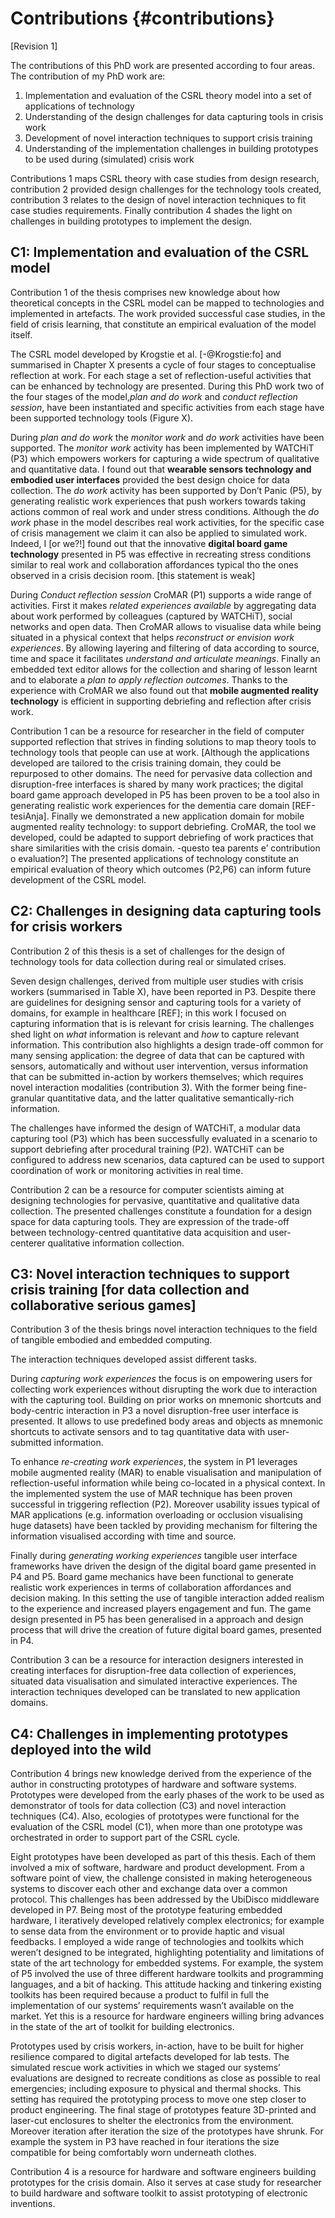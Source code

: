 
# Contributions {#contributions}

[Revision 1]

The contributions of this PhD work are presented according to four areas. The contribution of my PhD work are:

1. Implementation and evaluation of the CSRL theory model into a set of applications of technology
2. Understanding of the design challenges for data capturing tools in crisis work
3. Development of novel interaction techniques to support crisis training
4. Understanding of the implementation challenges in building prototypes to be used during (simulated) crisis work

Contributions 1 maps CSRL theory with case studies from design research, contribution 2 provided design challenges for the technology tools created, contribution 3 relates to the design of novel interaction techniques to fit case studies requirements. Finally contribution 4 shades the light on challenges in building prototypes to implement the design.

## C1: Implementation and evaluation of the CSRL model 

Contribution 1 of the thesis comprises new knowledge about how theoretical concepts in the CSRL model can be mapped to technologies and implemented in artefacts. The work provided successful case studies, in the field of crisis learning, that constitute an empirical evaluation of the model itself.

The CSRL model developed by Krogstie et al. [-@Krogstie:fo] and summarised in Chapter X presents a cycle of four stages to conceptualise reflection at work. For each stage a set of reflection-useful activities that can be enhanced by technology are presented. During this PhD work two of the four stages of the model,*plan and do work* and *conduct reflection session*, have been instantiated and specific activities from each stage have been supported technology tools (Figure X). 

During *plan and do work* the *monitor work* and *do work* activities have been supported. The *monitor work* activity has been implemented by WATCHiT (P3) which empowers workers for capturing a wide spectrum of qualitative and quantitative data. I found out that **wearable sensors technology and embodied user interfaces** provided the best design choice for data collection. The *do work* activity has been supported by Don’t Panic (P5), by generating realistic work experiences that push workers towards taking actions common of real work and under stress conditions. Although the *do work* phase in the model describes real work activities, for the specific case of crisis management we claim it can also be applied to simulated work. Indeed, I [or we?!] found out that the innovative **digital board game technology** presented in P5 was effective in recreating stress conditions similar to real work and collaboration affordances typical tho the ones observed in a crisis decision room. [this statement is weak]

During *Conduct reflection session* CroMAR (P1) supports a wide range of activities. First it makes *related experiences available* by aggregating data about work performed by colleagues (captured by WATCHiT), social networks and open data. Then CroMAR allows to visualise data while being situated in a physical context that helps *reconstruct or envision work experiences*. By allowing layering and filtering of data according to source, time and space it facilitates *understand and articulate meanings*. Finally an embedded text editor allows for the collection and sharing of lesson learnt and to elaborate a *plan to apply reflection outcomes*. Thanks to the experience with CroMAR we also found out that **mobile augmented reality technology** is efficient in supporting debriefing and reflection after crisis work.

Contribution 1 can be a resource for researcher in the field of computer supported reflection that strives in finding solutions  to map theory tools to technology tools that people can use at work. [Although the applications developed are tailored to the crisis training domain, they could be repurposed to other domains. The need for pervasive data collection and disruption-free interfaces is shared by many work practices; the digital board game approach developed in P5 has been proven to be a tool also in generating realistic work experiences for the dementia care domain [REF-tesiAnja]. Finally we demonstrated a new application domain for mobile augmented reality technology: to support debriefing. CroMAR, the tool we developed, could be adapted to support debriefing of work practices that share  similarities with the crisis domain. -questo tea parents e’ contribution o evaluation?] The presented applications of technology constitute an empirical evaluation of theory which outcomes (P2,P6) can inform future development of the CSRL model.

## C2: Challenges in designing data capturing tools for crisis workers

Contribution 2 of this thesis is a set of challenges for the design of technology tools for data collection during real or simulated crises. 

Seven design challenges, derived from multiple user studies with crisis workers (summarised in Table X), have been reported in P3. Despite there are guidelines for designing sensor and capturing tools for a variety of domains, for example in healthcare [REF]; in this work I focused on capturing information that is is relevant for crisis learning. The challenges shed light on *what* information is relevant and *how* to capture relevant information. This contribution also highlights a design trade-off common for many sensing application: the degree of data that can be captured with sensors, automatically and without user intervention, versus information that can be submitted in-action by workers themselves; which requires novel interaction modalities (contribution 3). With the former being fine-granular quantitative data, and the latter qualitative semantically-rich information. 

The challenges have informed the design of WATCHiT, a modular data capturing tool (P3) which has been successfully evaluated in a scenario to support debriefing after procedural training (P2). WATCHiT can be configured to address new scenarios, data captured can be used to support coordination of work or monitoring activities in real time.

Contribution 2 can be a resource for computer scientists aiming at designing technologies for pervasive, quantitative and qualitative data collection. The presented challenges constitute a foundation for a design space for data capturing tools. They are expression of the trade-off between technology-centred quantitative data acquisition and user-centerer qualitative information collection. 

## C3: Novel interaction techniques to support crisis training [for data collection and collaborative serious games]

Contribution 3 of the thesis brings novel interaction techniques to the field of tangible embodied and embedded computing. 

The interaction techniques developed assist different tasks. 

During *capturing work experiences* the focus is on empowering users for collecting work experiences without disrupting the work due to interaction with the capturing tool. Building on prior works on mnemonic shortcuts and body-centric interaction in P3 a novel disruption-free user interface is presented. It allows to use predefined body areas and objects as mnemonic shortcuts to activate sensors and to tag quantitative data with user-submitted information. 

To enhance *re-creating work experiences*, the system in P1 leverages mobile augmented reality (MAR) to enable visualisation and manipulation of reflection-useful information while being co-located in a physical context. In the implemented system the use of MAR technique has been proven successful in triggering reflection (P2). Moreover usability issues typical of MAR applications (e.g. information overloading or occlusion visualising huge datasets) have been tackled by providing mechanism for filtering the information visualised according with time and source. 

Finally during *generating working experiences* tangible user interface frameworks have driven the design of the digital board game presented in P4 and P5. Board game mechanics have been functional to generate realistic work experiences in terms of collaboration affordances and decision making. In this setting the use of tangible interaction added realism to the experience and increased players engagement and fun. The game design presented in P5 has been generalised in a approach and design process that will drive the creation of future digital board games, presented in P4.

Contribution 3 can be a resource for interaction designers interested in creating interfaces for disruption-free data collection of experiences, situated data visualisation and simulated interactive experiences. The interaction techniques developed can be translated to new application domains.

## C4: Challenges in implementing prototypes deployed into the wild

Contribution 4 brings new knowledge derived from the experience of the author in constructing prototypes of hardware and software systems. Prototypes were developed from the early phases of the work to be used as demonstrator of tools for data collection (C3) and novel interaction techniques (C4). Also, ecologies of prototypes were functional for the evaluation of the CSRL model (C1), when more than one prototype was orchestrated in order to support part of the CSRL cycle.

Eight prototypes have been developed as part of this thesis. Each of them involved a mix of software, hardware and product development. From a software point of view, the challenge consisted in making heterogeneous systems to discover each other and exchange data over a common protocol. This challenges has been addressed by the UbiDisco middleware developed in P7. Being most of the prototype featuring embedded hardware, I iteratively developed relatively complex electronics; for example to sense data from the environment or to provide haptic and visual feedbacks. I employed a wide range of technologies and toolkits which weren’t designed to be integrated, highlighting potentiality and limitations of state of the art technology for embedded systems. For example, the system of P5 involved the use of three different hardware toolkits and programming languages, and a bit of hacking. This attitude hacking and tinkering existing toolkits has been required because a product to fulfil in full the implementation of our systems’ requirements wasn’t available on the market. Yet this is a resource for hardware engineers willing bring advances in the state of the art of toolkit for building electronics.

Prototypes used by crisis workers, in-action, have to be built for higher resilience compared to digital artefacts developed for lab tests. The simulated rescue work activities in which we staged our systems’ evaluations are designed to recreate conditions as close as possible to real emergencies; including exposure to physical and thermal shocks. This setting has required the prototyping process to move one step closer to product engineering. The final stage of prototypes feature 3D-printed and laser-cut enclosures to shelter the electronics from the environment. Moreover iteration after iteration the size of the prototypes have shrunk. For example the system in P3 have reached in four iterations the size compatible for being comfortably worn underneath clothes.      

Contribution 4 is a resource for hardware and software engineers building prototypes for the crisis domain. Also it serves at case study for researcher to build hardware and software toolkit to assist prototyping of electronic inventions. 




